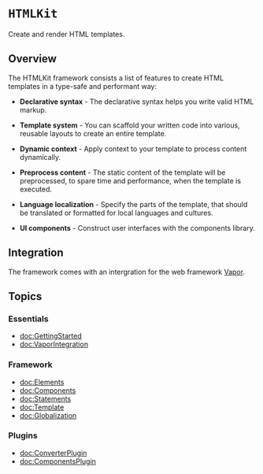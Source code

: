# ``HTMLKit``

Create and render HTML templates.


## Overview

The HTMLKit framework consists a list of features to create HTML templates in a type-safe and performant way:


- **Declarative syntax** - The declarative syntax helps you write valid HTML markup.

- **Template system** - You can scaffold your written code into various, reusable layouts to create an entire template.

- **Dynamic context** - Apply context to your template to process content dynamically.

- **Preprocess content** - The static content of the template will be preprocessed, to spare time and performance, when the template is executed.

- **Language localization** - Specify the parts of the template, that should be translated or formatted for local languages and cultures.

- **UI components** - Construct user interfaces with the components library.


## Integration

The framework comes with an intergration for the web framework [Vapor](https://swiftpackageindex.com/vapor/vapor).


## Topics

### Essentials

- <doc:GettingStarted>
- <doc:VaporIntegration>

### Framework

- <doc:Elements>
- <doc:Components>
- <doc:Statements>
- <doc:Template>
- <doc:Globalization>

### Plugins

- <doc:ConverterPlugin>
- <doc:ComponentsPlugin>
